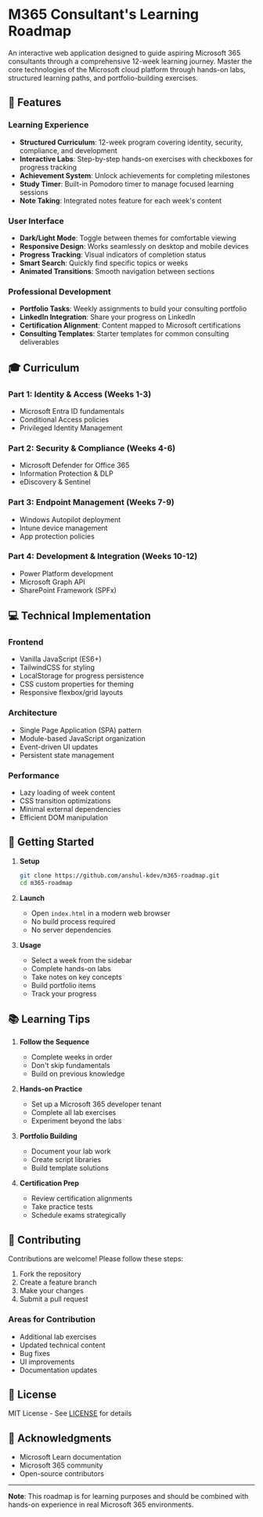# M365 Consultant's Learning Roadmap

An interactive web application designed to guide aspiring Microsoft 365 consultants through a comprehensive 12-week learning journey. Master the core technologies of the Microsoft cloud platform through hands-on labs, structured learning paths, and portfolio-building exercises.

## 🎯 Features

### Learning Experience
- **Structured Curriculum**: 12-week program covering identity, security, compliance, and development
- **Interactive Labs**: Step-by-step hands-on exercises with checkboxes for progress tracking
- **Achievement System**: Unlock achievements for completing milestones
- **Study Timer**: Built-in Pomodoro timer to manage focused learning sessions
- **Note Taking**: Integrated notes feature for each week's content

### User Interface
- **Dark/Light Mode**: Toggle between themes for comfortable viewing
- **Responsive Design**: Works seamlessly on desktop and mobile devices
- **Progress Tracking**: Visual indicators of completion status
- **Smart Search**: Quickly find specific topics or weeks
- **Animated Transitions**: Smooth navigation between sections

### Professional Development
- **Portfolio Tasks**: Weekly assignments to build your consulting portfolio
- **LinkedIn Integration**: Share your progress on LinkedIn
- **Certification Alignment**: Content mapped to Microsoft certifications
- **Consulting Templates**: Starter templates for common consulting deliverables

## 🎓 Curriculum

### Part 1: Identity & Access (Weeks 1-3)
- Microsoft Entra ID fundamentals
- Conditional Access policies
- Privileged Identity Management

### Part 2: Security & Compliance (Weeks 4-6)
- Microsoft Defender for Office 365
- Information Protection & DLP
- eDiscovery & Sentinel

### Part 3: Endpoint Management (Weeks 7-9)
- Windows Autopilot deployment
- Intune device management
- App protection policies

### Part 4: Development & Integration (Weeks 10-12)
- Power Platform development
- Microsoft Graph API
- SharePoint Framework (SPFx)

## 💻 Technical Implementation

### Frontend
- Vanilla JavaScript (ES6+)
- TailwindCSS for styling
- LocalStorage for progress persistence
- CSS custom properties for theming
- Responsive flexbox/grid layouts

### Architecture
- Single Page Application (SPA) pattern
- Module-based JavaScript organization
- Event-driven UI updates
- Persistent state management

### Performance
- Lazy loading of week content
- CSS transition optimizations
- Minimal external dependencies
- Efficient DOM manipulation

## 🚀 Getting Started

1. **Setup**
   ```bash
   git clone https://github.com/anshul-kdev/m365-roadmap.git
   cd m365-roadmap
   ```

2. **Launch**
   - Open `index.html` in a modern web browser
   - No build process required
   - No server dependencies

3. **Usage**
   - Select a week from the sidebar
   - Complete hands-on labs
   - Take notes on key concepts
   - Build portfolio items
   - Track your progress

## 📚 Learning Tips

1. **Follow the Sequence**
   - Complete weeks in order
   - Don't skip fundamentals
   - Build on previous knowledge

2. **Hands-on Practice**
   - Set up a Microsoft 365 developer tenant
   - Complete all lab exercises
   - Experiment beyond the labs

3. **Portfolio Building**
   - Document your lab work
   - Create script libraries
   - Build template solutions

4. **Certification Prep**
   - Review certification alignments
   - Take practice tests
   - Schedule exams strategically

## 🤝 Contributing

Contributions are welcome! Please follow these steps:

1. Fork the repository
2. Create a feature branch
3. Make your changes
4. Submit a pull request

### Areas for Contribution
- Additional lab exercises
- Updated technical content
- Bug fixes
- UI improvements
- Documentation updates

## 📄 License

MIT License - See [LICENSE](LICENSE) for details

## 🙏 Acknowledgments

- Microsoft Learn documentation
- Microsoft 365 community
- Open-source contributors

---

**Note**: This roadmap is for learning purposes and should be combined with hands-on experience in real Microsoft 365 environments.